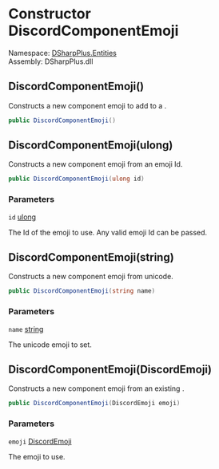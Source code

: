 # Constructor DiscordComponentEmoji

Namespace: [DSharpPlus.Entities](DSharpPlus.Entities.md)  
Assembly: DSharpPlus.dll

## <a id="DSharpPlus_Entities_DiscordComponentEmoji__ctor"></a>DiscordComponentEmoji\(\)

Constructs a new component emoji to add to a <xref href="DSharpPlus.Entities.DiscordComponent" data-throw-if-not-resolved="false"></xref>.

```csharp
public DiscordComponentEmoji()
```

## <a id="DSharpPlus_Entities_DiscordComponentEmoji__ctor_System_UInt64_"></a>DiscordComponentEmoji\(ulong\)

Constructs a new component emoji from an emoji Id.

```csharp
public DiscordComponentEmoji(ulong id)
```

### Parameters

`id` [ulong](https://learn.microsoft.com/dotnet/api/system.uint64)

The Id of the emoji to use. Any valid emoji Id can be passed.

## <a id="DSharpPlus_Entities_DiscordComponentEmoji__ctor_System_String_"></a>DiscordComponentEmoji\(string\)

Constructs a new component emoji from unicode.

```csharp
public DiscordComponentEmoji(string name)
```

### Parameters

`name` [string](https://learn.microsoft.com/dotnet/api/system.string)

The unicode emoji to set.

## <a id="DSharpPlus_Entities_DiscordComponentEmoji__ctor_DSharpPlus_Entities_DiscordEmoji_"></a>DiscordComponentEmoji\(DiscordEmoji\)

Constructs a new component emoji from an existing <xref href="DSharpPlus.Entities.DiscordEmoji" data-throw-if-not-resolved="false"></xref>.

```csharp
public DiscordComponentEmoji(DiscordEmoji emoji)
```

### Parameters

`emoji` [DiscordEmoji](DSharpPlus.Entities.DiscordEmoji.md)

The emoji to use.

